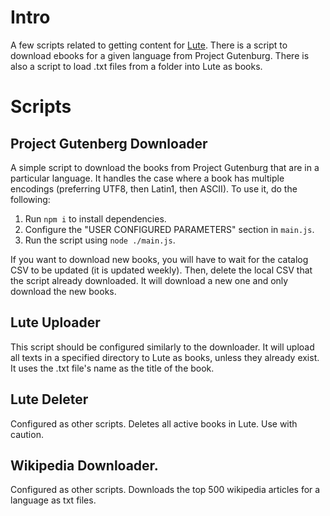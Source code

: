 # Intro
A few scripts related to getting content for [Lute](https://github.com/LuteOrg/lute-v3). There is a script to download ebooks for a given language from Project Gutenburg. There is also a script to load .txt files from a folder into Lute as books.

# Scripts
## Project Gutenberg Downloader
A simple script to download the books from Project Gutenburg that are in a particular language. It handles the case where a book has multiple encodings (preferring UTF8, then Latin1, then ASCII). To use it, do the following:
1. Run `npm i` to install dependencies.
2. Configure the "USER CONFIGURED PARAMETERS" section in `main.js`.
3. Run the script using `node ./main.js`.

If you want to download new books, you will have to wait for the catalog CSV to be updated (it is updated weekly). Then, delete the local CSV that the script already downloaded. It will download a new one and only download the new books.

## Lute Uploader
This script should be configured similarly to the downloader. It will upload all texts in a specified directory to Lute as books, unless they already exist. It uses the .txt file's name as the title of the book.

## Lute Deleter
Configured as other scripts. Deletes all active books in Lute. Use with caution.

## Wikipedia Downloader.
Configured as other scripts. Downloads the top 500 wikipedia articles for a language as txt files.